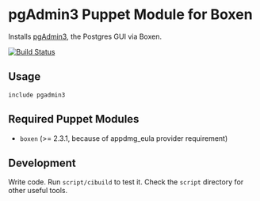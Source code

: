 # pgAdmin3 Puppet Module for Boxen

Installs [pgAdmin3](http://www.pgadmin.org/), the Postgres GUI via Boxen.

[![Build Status](https://travis-ci.org/dennisreimann/puppet-pgadmin3.png)](https://travis-ci.org/dennisreimann/puppet-pgadmin3)

## Usage

```puppet
include pgadmin3
```

## Required Puppet Modules

* `boxen` (>= 2.3.1, because of appdmg_eula provider requirement)

## Development

Write code. Run `script/cibuild` to test it. Check the `script`
directory for other useful tools.

